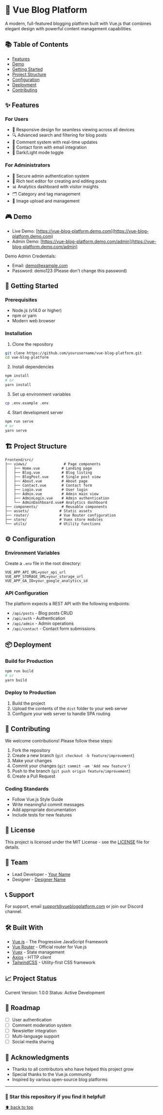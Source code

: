 # 🚀 Vue Blog Platform

A modern, full-featured blogging platform built with Vue.js that combines elegant design with powerful content management capabilities.

## 📚 Table of Contents
- [Features](#-features)
- [Demo](#-demo)
- [Getting Started](#-getting-started)
- [Project Structure](#-project-structure)
- [Configuration](#-configuration)
- [Deployment](#-deployment)
- [Contributing](#-contributing)

## ✨ Features

### For Users
- 📱 Responsive design for seamless viewing across all devices
- 🔍 Advanced search and filtering for blog posts
- 💬 Comment system with real-time updates
- 📧 Contact form with email integration
- 🌙 Dark/Light mode toggle

### For Administrators
- 🔐 Secure admin authentication system
- 📝 Rich text editor for creating and editing posts
- 📊 Analytics dashboard with visitor insights
- 🗂️ Category and tag management
- 📸 Image upload and management

## 🎮 Demo

- Live Demo: [https://vue-blog-platform.demo.com](https://vue-blog-platform.demo.com)
- Admin Demo: [https://vue-blog-platform.demo.com/admin](https://vue-blog-platform.demo.com/admin)

Demo Admin Credentials:
- Email: demo@example.com
- Password: demo123 (Please don't change this password)

## 🚀 Getting Started

### Prerequisites
- Node.js (v14.0 or higher)
- npm or yarn
- Modern web browser

### Installation

1. Clone the repository
```bash
git clone https://github.com/yourusername/vue-blog-platform.git
cd vue-blog-platform
```

2. Install dependencies
```bash
npm install
# or
yarn install
```

3. Set up environment variables
```bash
cp .env.example .env
```

4. Start development server
```bash
npm run serve
# or
yarn serve
```

## 🏗️ Project Structure

```
Frontend/src/
├── views/                 # Page components
│   ├── Home.vue          # Landing page
│   ├── Blog.vue          # Blog listing
│   ├── BlogPost.vue      # Single post view
│   ├── About.vue         # About page
│   ├── Contact.vue       # Contact form
│   ├── Login.vue         # User login
│   ├── Admin.vue         # Admin main view
│   ├── AdminLogin.vue    # Admin authentication
│   └── AdminDashboard.vue# Analytics dashboard
├── components/           # Reusable components
├── assets/              # Static assets
├── router/              # Vue Router configuration
├── store/               # Vuex store modules
└── utils/               # Utility functions
```

## ⚙️ Configuration

### Environment Variables

Create a `.env` file in the root directory:

```env
VUE_APP_API_URL=your_api_url
VUE_APP_STORAGE_URL=your_storage_url
VUE_APP_GA_ID=your_google_analytics_id
```

### API Configuration

The platform expects a REST API with the following endpoints:
- `/api/posts` - Blog posts CRUD
- `/api/auth` - Authentication
- `/api/admin` - Admin operations
- `/api/contact` - Contact form submissions

## 📦 Deployment

### Build for Production

```bash
npm run build
# or
yarn build
```

### Deploy to Production

1. Build the project
2. Upload the contents of the `dist` folder to your web server
3. Configure your web server to handle SPA routing

## 🤝 Contributing

We welcome contributions! Please follow these steps:

1. Fork the repository
2. Create a new branch (`git checkout -b feature/improvement`)
3. Make your changes
4. Commit your changes (`git commit -am 'Add new feature'`)
5. Push to the branch (`git push origin feature/improvement`)
6. Create a Pull Request

### Coding Standards

- Follow Vue.js Style Guide
- Write meaningful commit messages
- Add appropriate documentation
- Include tests for new features

## 📄 License

This project is licensed under the MIT License - see the [LICENSE](LICENSE) file for details.

## 👥 Team

- Lead Developer - [Your Name](https://github.com/yourusername)
- Designer - [Designer Name](https://github.com/designerusername)

## 📞 Support

For support, email support@vueblogplatform.com or join our Discord channel.

## 🛠️ Built With

- [Vue.js](https://vuejs.org/) - The Progressive JavaScript Framework
- [Vue Router](https://router.vuejs.org/) - Official router for Vue.js
- [Vuex](https://vuex.vuejs.org/) - State management
- [Axios](https://axios-http.com/) - HTTP client
- [TailwindCSS](https://tailwindcss.com/) - Utility-first CSS framework

## 📈 Project Status

Current Version: 1.0.0
Status: Active Development

## 🎯 Roadmap

- [ ] User authentication
- [ ] Comment moderation system
- [ ] Newsletter integration
- [ ] Multi-language support
- [ ] Social media sharing

## 🙏 Acknowledgments

- Thanks to all contributors who have helped this project grow
- Special thanks to the Vue.js community
- Inspired by various open-source blog platforms

---

### 🌟 Star this repository if you find it helpful!

[⬆ back to top](#-table-of-contents)
